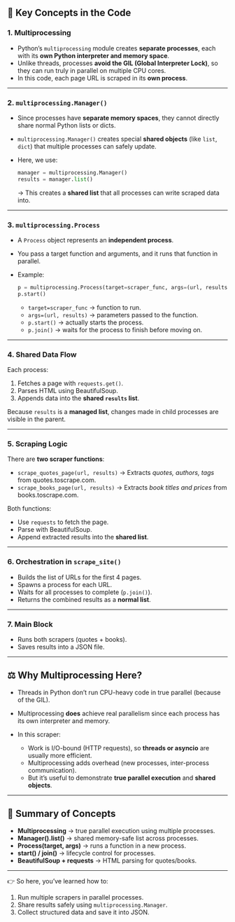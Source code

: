## 🧩 Key Concepts in the Code

### 1. **Multiprocessing**

* Python’s `multiprocessing` module creates **separate processes**, each with its **own Python interpreter and memory space**.
* Unlike threads, processes **avoid the GIL (Global Interpreter Lock)**, so they can run truly in parallel on multiple CPU cores.
* In this code, each page URL is scraped in its **own process**.

---

### 2. **`multiprocessing.Manager()`**

* Since processes have **separate memory spaces**, they cannot directly share normal Python lists or dicts.
* `multiprocessing.Manager()` creates special **shared objects** (like `list`, `dict`) that multiple processes can safely update.
* Here, we use:

  ```python
  manager = multiprocessing.Manager()
  results = manager.list()
  ```

  → This creates a **shared list** that all processes can write scraped data into.

---

### 3. **`multiprocessing.Process`**

* A `Process` object represents an **independent process**.
* You pass a target function and arguments, and it runs that function in parallel.
* Example:

  ```python
  p = multiprocessing.Process(target=scraper_func, args=(url, results))
  p.start()
  ```

  * `target=scraper_func` → function to run.
  * `args=(url, results)` → parameters passed to the function.
  * `p.start()` → actually starts the process.
  * `p.join()` → waits for the process to finish before moving on.

---

### 4. **Shared Data Flow**

Each process:

1. Fetches a page with `requests.get()`.
2. Parses HTML using BeautifulSoup.
3. Appends data into the **shared `results` list**.

Because `results` is a **managed list**, changes made in child processes are visible in the parent.

---

### 5. **Scraping Logic**

There are **two scraper functions**:

* `scrape_quotes_page(url, results)`
  → Extracts *quotes, authors, tags* from quotes.toscrape.com.
* `scrape_books_page(url, results)`
  → Extracts *book titles and prices* from books.toscrape.com.

Both functions:

* Use `requests` to fetch the page.
* Parse with BeautifulSoup.
* Append extracted results into the **shared list**.

---

### 6. **Orchestration in `scrape_site()`**

* Builds the list of URLs for the first 4 pages.
* Spawns a process for each URL.
* Waits for all processes to complete (`p.join()`).
* Returns the combined results as a **normal list**.

---

### 7. **Main Block**

* Runs both scrapers (quotes + books).
* Saves results into a JSON file.

---

## ⚖️ Why Multiprocessing Here?

* Threads in Python don’t run CPU-heavy code in true parallel (because of the GIL).
* Multiprocessing **does** achieve real parallelism since each process has its own interpreter and memory.
* In this scraper:

  * Work is I/O-bound (HTTP requests), so **threads or asyncio** are usually more efficient.
  * Multiprocessing adds overhead (new processes, inter-process communication).
  * But it’s useful to demonstrate **true parallel execution** and **shared objects**.

---

## 📌 Summary of Concepts

* **Multiprocessing** → true parallel execution using multiple processes.
* **Manager().list()** → shared memory-safe list across processes.
* **Process(target, args)** → runs a function in a new process.
* **start() / join()** → lifecycle control for processes.
* **BeautifulSoup + requests** → HTML parsing for quotes/books.

---

👉 So here, you’ve learned how to:

1. Run multiple scrapers in parallel processes.
2. Share results safely using `multiprocessing.Manager`.
3. Collect structured data and save it into JSON.

